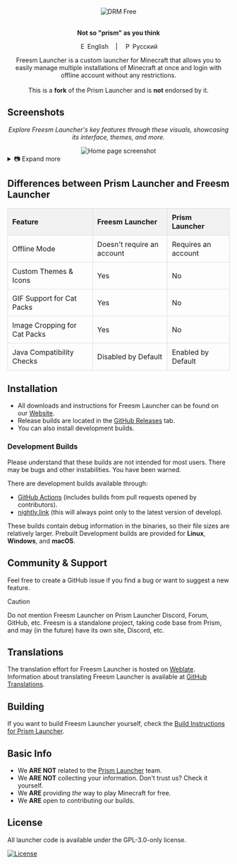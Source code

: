 <div align="center">
  <br />

  <div>
    <img align="center" alt="DRM Free" src="https://img.shields.io/badge/drm-free-brightgreen?style=for-the-badge">
  </div>

  <br />

  <p>
    <strong>Not so "prism" as you think</strong><br />
    <div style="display: inline-flex; gap: 1rem;">
      <a href="#" style="text-decoration: none;">
        <img src="https://upload.wikimedia.org/wikipedia/en/a/a4/Flag_of_the_United_States.svg" alt="English" style="height: 14px;"> English
      </a>
      |
      <a href="https://github.com/FreesmTeam/FreesmLauncher/blob/develop/README_russian.md" style="text-decoration: none;">
        <img src="https://upload.wikimedia.org/wikipedia/commons/f/f3/Flag_of_Russia.svg" alt="Русский" style="height: 14px;"> Русский
      </a>
    </div>
  </p>

  <p>
    Freesm Launcher is a custom launcher for Minecraft that allows you to easily manage multiple installations of Minecraft at once and login with offline account without any restrictions.<br />
    <br />This is a <b>fork</b> of the Prism Launcher and is <b>not</b> endorsed by it.
  </p>
</div>

<h2>Screenshots</h2>

<p style="text-align: center; font-style: italic;">Explore Freesm Launcher's key features through these visuals, showcasing its interface, themes, and more.</p>

<div align="center">
  <img src="screenshots/freesmlauncher_home_screenshot.png" alt="Home page screenshot">
</div>

<details>
  <summary>📷 Expand more</summary>

  <div align="center">
    <img src="screenshots/freesmlauncher_home_screenshot_opacity.png" alt="Home page screenshot with active opacity">
    <img src="screenshots/freesmlauncher_home_mita.gif" alt="Home page GIF with Mita Catpack">
    <img src="screenshots/freesmlauncher_home_maxwell.gif" alt="Home page GIF with Maxwell Catpack">
    <img src="screenshots/freesmlauncher_settings_accounts_screenshot.png" alt="Settings accounts page screenshot">
    <img src="screenshots/freesmlauncher_instance_add_screenshot.png" alt="Instance creation page screenshot">
    <img src="screenshots/freesmlauncher_instance_settings_screenshot.png" alt="Instance settings page screenshot">
    <img src="screenshots/freesmlauncher_settings_theme_screenshot.png" alt="Settings theme page screenshot">
  </div>

</details>

<h2>Differences between Prism Launcher and Freesm Launcher</h2>

<table style="width: 100%; border-collapse: collapse; text-align: left;">
  <thead>
    <tr style="background-color: #f2f2f2;">
      <th style="padding: 10px; border: 1px solid #ddd;">Feature</th>
      <th style="padding: 10px; border: 1px solid #ddd;">Freesm Launcher</th>
      <th style="padding: 10px; border: 1px solid #ddd;">Prism Launcher</th>
    </tr>
  </thead>
  <tbody>
    <tr>
      <td style="padding: 10px; border: 1px solid #ddd;">Offline Mode</td>
      <td style="padding: 10px; border: 1px solid #ddd;">Doesn't require an account</td>
      <td style="padding: 10px; border: 1px solid #ddd;">Requires an account</td>
    </tr>
    <tr>
      <td style="padding: 10px; border: 1px solid #ddd;">Custom Themes & Icons</td>
      <td style="padding: 10px; border: 1px solid #ddd;">Yes</td>
      <td style="padding: 10px; border: 1px solid #ddd;">No</td>
    </tr>
    <tr>
      <td style="padding: 10px; border: 1px solid #ddd;">GIF Support for Cat Packs</td>
      <td style="padding: 10px; border: 1px solid #ddd;">Yes</td>
      <td style="padding: 10px; border: 1px solid #ddd;">No</td>
    </tr>
    <tr>
      <td style="padding: 10px; border: 1px solid #ddd;">Image Cropping for Cat Packs</td>
      <td style="padding: 10px; border: 1px solid #ddd;">Yes</td>
      <td style="padding: 10px; border: 1px solid #ddd;">No</td>
    </tr>
    <tr>
      <td style="padding: 10px; border: 1px solid #ddd;">Java Compatibility Checks</td>
      <td style="padding: 10px; border: 1px solid #ddd;">Disabled by Default</td>
      <td style="padding: 10px; border: 1px solid #ddd;">Enabled by Default</td>
    </tr>
  </tbody>
</table>

<h2>Installation</h2>

<ul>
  <li>All downloads and instructions for Freesm Launcher can be found on our <a href="https://freesmlauncher.windstone.space">Website</a>.</li>
  <li>Release builds are located in the <a href="https://github.com/FreesmTeam/FreesmLauncher/releases">GitHub Releases</a> tab.</li>
  <li>You can also install development builds.</li>
</ul>

<h3>Development Builds</h3>

<p>Please understand that these builds are not intended for most users. There may be bugs and other instabilities. You have been warned.</p>

<p>There are development builds available through:</p>

<ul>
  <li><a href="https://github.com/FreesmTeam/FreesmLauncher/actions">GitHub Actions</a> (includes builds from pull requests opened by contributors).</li>
  <li><a href="https://nightly.link/FreesmTeam/FreesmLauncher/workflows/trigger_builds/develop">nightly.link</a> (this will always point only to the latest version of develop).</li>
</ul>

<p>These builds contain debug information in the binaries, so their file sizes are relatively larger. Prebuilt Development builds are provided for <strong>Linux</strong>, <strong>Windows</strong>, and <strong>macOS</strong>.</p>

<h2>Community & Support</h2>

<p>Feel free to create a GitHub issue if you find a bug or want to suggest a new feature.</p>

> [!CAUTION]
> Do not mention Freesm Launcher on Prism Launcher Discord, Forum, GitHub, etc. Freesm is a standalone project, taking code base from Prism, and may (in the future) have its own site, Discord, etc.</p>

<h2>Translations</h2>

<p>The translation effort for Freesm Launcher is hosted on <a href="https://hosted.weblate.org/projects/freesmlauncher/freesmlauncher-launcher/">Weblate</a>. Information about translating Freesm Launcher is available at <a href="https://github.com/FreesmTeam/Translations">GitHub Translations</a>.</p>

<h2>Building</h2>

<p>If you want to build Freesm Launcher yourself, check the <a href="https://prismlauncher.org/wiki/development/build-instructions/">Build Instructions for Prism Launcher</a>.</p>

<h2>Basic Info</h2>

<ul>
  <li>We <strong>ARE NOT</strong> related to the <a href="https://prismlauncher.org">Prism Launcher</a> team.</li>
  <li>We <strong>ARE NOT</strong> collecting your information. Don't trust us? Check it yourself.</li>
  <li>We <strong>ARE</strong> providing <em>the</em> way to play Minecraft for free.</li>
  <li>We <strong>ARE</strong> open to contributing our builds.</li>
</ul>

<h2>License</h2>

<p>All launcher code is available under the GPL-3.0-only license.</p>

<p>
  <a href="https://github.com/PrismLauncher/PrismLauncher/blob/develop/LICENSE">
    <img src="https://img.shields.io/github/license/PrismLauncher/PrismLauncher?label=License&logo=gnu&color=C4282D&style=for-the-badge" alt="License">
  </a>
</p>
